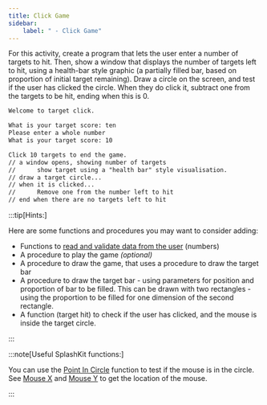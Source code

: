 ```yaml
---
title: Click Game
sidebar:
    label: " - Click Game"
---
```


For this activity, create a program that lets the user enter a number of targets to hit. Then, show a window that displays the number of targets left to hit, using a health-bar style graphic (a partially filled bar, based on proportion of initial target remaining). Draw a circle on the screen, and test if the user has clicked the circle. When they do click it, subtract one from the targets to be hit, ending when this is 0.

```txt
Welcome to target click.

What is your target score: ten
Please enter a whole number
What is your target score: 10

Click 10 targets to end the game.
// a window opens, showing number of targets
//      show target using a "health bar" style visualisation.
// draw a target circle...
// when it is clicked...
//      Remove one from the number left to hit
// end when there are no targets left to hit
```

:::tip[Hints:]

Here are some functions and procedures you may want to consider adding:

- Functions to [read and validate data from the user](/book/part-2-organised-code/2-organising-code/1-tour/00-2-explore-functions) (numbers)
- A procedure to play the game *(optional)*
- A procedure to draw the game, that uses a procedure to draw the target bar
- A procedure to draw the target bar - using parameters for position and proportion of bar to be filled. This can be drawn with two rectangles - using the proportion to be filled for one dimension of the second rectangle.
- A function (target hit) to check if the user has clicked, and the mouse is inside the target circle.

:::

:::note[Useful SplashKit functions:]

You can use the [Point In Circle](https://splashkit.io/api/geometry/#point-in-circle-with-values) function to test if the mouse is in the circle. See [Mouse X](https://splashkit.io/api/input/#mouse-x) and [Mouse Y](https://splashkit.io/api/input/#mouse-y) to get the location of the mouse.

:::
